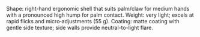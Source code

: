 Shape: right-hand ergonomic shell that suits palm/claw for medium hands with a pronounced high hump for palm contact.
Weight: very light; excels at rapid flicks and micro‑adjustments (55 g).
Coating: matte coating with gentle side texture; side walls provide neutral-to-light flare.
